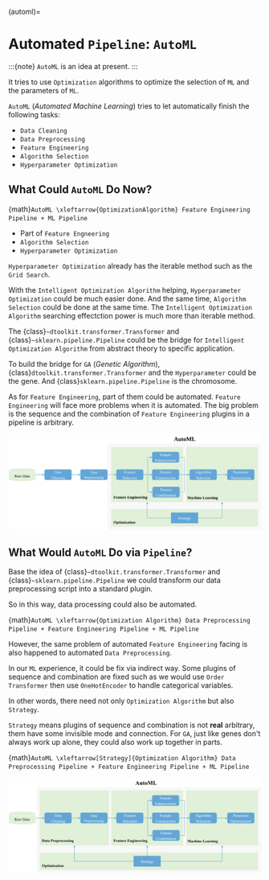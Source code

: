 (automl)=
# Automated `Pipeline`: `AutoML`

:::{note}
`AutoML` is an idea at present.
:::

It tries to use `Optimization` algorithms to optimize the selection of `ML` and the parameters of `ML`.

`AutoML` (*Automated Machine Learning*) tries to let automatically finish the following tasks:

- `Data Cleaning`
- `Data Preprocessing`
- `Feature Engineering`
- `Algorithm Selection`
- `Hyperparameter Optimization`

## What Could `AutoML` Do Now?

{math}`AutoML \xleftarrow{OptimizationAlgorithm} Feature Engineering Pipeline + ML Pipeline`

- Part of `Feature Engneering`
- `Algorithm Selection`
- `Hyperparameter Optimization`

`Hyperparameter Optimization` already has the iterable method such as the `Grid Search`.

With the `Intelligent Optimization Algorithm` helping, `Hyperparameter Optimization` could be much easier done.
And the same time, `Algorithm Selection` could be done at the same time. The `Intelligent Optimization Algorithm` searching effectction power is much more than iterable method.

The {class}`~dtoolkit.transformer.Transformer` and {class}`~sklearn.pipeline.Pipeline` could be the bridge for `Intelligent Optimization Algorithm` from abstract theory to specific application.

To build the bridge for `GA` (*Genetic Algorithm*), {class}`dtoolkit.transformer.Transformer` and the `Hyperparameter` could be the gene. And {class}`sklearn.pipeline.Pipeline` is the chromosome.

As for `Feature Engineering`, part of them could be automated. `Feature Engineering` will face more problems when it is automated. The big problem is the sequence and the combination of `Feature Engineering` plugins in a pipeline is arbitrary.

![Basic AutoML workflow](../_static/basic-automl-workflow.svg)

## What Would `AutoML` Do via `Pipeline`?

Base the idea of {class}`~dtoolkit.transformer.Transformer` and {class}`~sklearn.pipeline.Pipeline` we could transform our data preprocessing script into a standard plugin.

So in this way, data processing could also be automated.

{math}`AutoML \xleftarrow{Optimization Algorithm} Data Preprocessing Pipeline + Feature Engineering Pipeline + ML Pipeline`

However, the same problem of automated `Feature Engineering` facing is also happened to automated `Data Preprocessing`.

In our `ML` experience, it could be fix via indirect way.
Some plugins of sequence and combination are fixed such as we would use `Order Transformer` then use `OneHotEncoder` to handle categorical variables.

In other words, there need not only `Optimization Algorithm` but also `Strategy`.

`Strategy` means plugins of sequence and combination is not **real** arbitrary, them have some invisible mode and connection.
For `GA`, just like genes don't always work up alone, they could also work up together in parts.

{math}`AutoML \xleftarrow[Strategy]{Optimization Algorithm} Data Preprocessing Pipeline + Feature Engineering Pipeline + ML Pipeline`

![Complete AutoML workflow](../_static/complete-automl-workflow.png)
